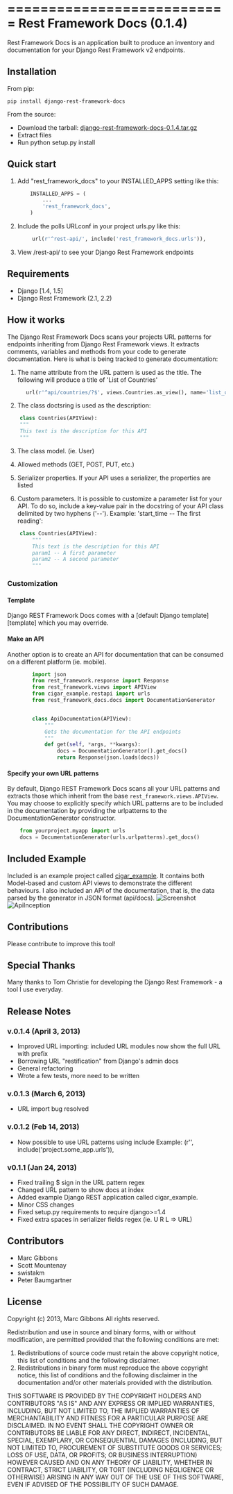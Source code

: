 ===========================
Rest Framework Docs (0.1.4)
===========================

Rest Framework Docs is an application built to produce an inventory
and documentation for your Django Rest Framework v2 endpoints.

Installation
------------
From pip:

    pip install django-rest-framework-docs

From the source:
- Download the tarball: <a href="dist/django-rest-framework-docs-0.1.4.tar.gz">django-rest-framework-docs-0.1.4.tar.gz</a>
- Extract files
- Run python setup.py install

Quick start
-----------

1. Add "rest_framework_docs" to your INSTALLED_APPS setting like this:
    ```python
        INSTALLED_APPS = (
            ...
            'rest_framework_docs',
        )
    ```

2. Include the polls URLconf in your project urls.py like this:

```python
        url(r'^rest-api/', include('rest_framework_docs.urls')),
```

3. View /rest-api/ to see your Django Rest Framework endpoints

Requirements
-----------
- Django [1.4, 1.5]
- Django Rest Framework (2.1, 2.2)

How it works
------------

The Django Rest Framework Docs scans your projects URL patterns for endpoints
inheriting from Django Rest Framework views. It extracts comments, variables
and methods from your code to generate documentation.
Here is what is being tracked to generate documentation:

1)  The name attribute from the URL pattern is used as the title. The following will produce a title of 'List of Countries'

```python
      url(r'^api/countries/?$', views.Countries.as_view(), name='list_of_countries'),
```

2)  The class doctsring is used as the description:

```python
    class Countries(APIView):
    """
    This text is the description for this API
    """
```

3)  The class model. (ie. User)

4)  Allowed methods (GET, POST, PUT, etc.)

5)  Serializer properties. If your API uses a serializer, the properties are
    listed

6)  Custom parameters. It is possible to customize a parameter list for your
    API. To do so, include a key-value pair in the docstring of your API class
    delimited by two hyphens ('--'). Example: 'start_time -- The first reading':
```python
    class Countries(APIView):
        """
        This text is the description for this API
        param1 -- A first parameter
        param2 -- A second parameter
        """
```
### Customization

#### Template
Django REST Framework Docs comes with a [default Django template][template] which you may override.

#### Make an API
Another option is to create an API for documentation that can be consumed on a different platform (ie. mobile).

```python
        import json
        from rest_framework.response import Response
        from rest_framework.views import APIView
        from cigar_example.restapi import urls
        from rest_framework_docs.docs import DocumentationGenerator


        class ApiDocumentation(APIView):
            """
            Gets the documentation for the API endpoints
            """
            def get(self, *args, **kwargs):
                docs = DocumentationGenerator().get_docs()
                return Response(json.loads(docs))
```

#### Specify your own URL patterns
By default, Django REST Framework Docs scans all your URL patterns and extracts those which inherit from the base `rest_framework.views.APIView`. You may choose to explicitly specify which URL patterns are to be included in the documentation by providing the urlpatterns to the DocumentationGenerator constructor.

```python
    from yourproject.myapp import urls
    docs = DocumentationGenerator(urls.urlpatterns).get_docs()
```

Included Example
-----------------
Included is an example project called <a href="cigar_example/">cigar_example</a>. It contains both Model-based
and custom API views to demonstrate the different behaviours. I also included an API of the documentation,
that is, the data parsed by the generator in JSON format (api/docs).
![Screenshot](https://raw.github.com/marcgibbons/django-rest-framework-docs/v0.1.1/screenshots/api-docs.png)
![ApiInception](https://raw.github.com/marcgibbons/django-rest-framework-docs/v0.1.1/screenshots/docs-in-api-form.png)

Contributions
--------------
Please contribute to improve this tool!


Special Thanks
--------------
Many thanks to Tom Christie for developing the Django Rest Framework - a tool I use everyday.

Release Notes
-------------
### v.0.1.4 (April 3, 2013)
- Improved URL importing: included URL modules now show the full URL with prefix
- Borrowing URL "restification" from Django's admin docs
- General refactoring
- Wrote a few tests, more need to be written

### v.0.1.3 (March 6, 2013)
- URL import bug resolved

### v.0.1.2 (Feb 14, 2013)
- Now possible to use URL patterns using include
    Example:
    (r'', include('project.some_app.urls')),

### v0.1.1 (Jan 24, 2013)
- Fixed trailing $ sign in the URL pattern regex
- Changed URL pattern to show docs at index
- Added example Django REST application called cigar_example.
- Minor CSS changes
- Fixed setup.py requirements to require django>=1.4
- Fixed extra spaces in serializer fields regex (ie. U R L => URL)

Contributors
-------------
- Marc Gibbons
- Scott Mountenay
- swistakm
- Peter Baumgartner

License
--------
Copyright (c) 2013, Marc Gibbons
All rights reserved.

Redistribution and use in source and binary forms, with or without
modification, are permitted provided that the following conditions are met:

1. Redistributions of source code must retain the above copyright notice, this
   list of conditions and the following disclaimer.
2. Redistributions in binary form must reproduce the above copyright notice,
   this list of conditions and the following disclaimer in the documentation
   and/or other materials provided with the distribution.

THIS SOFTWARE IS PROVIDED BY THE COPYRIGHT HOLDERS AND CONTRIBUTORS "AS IS" AND
ANY EXPRESS OR IMPLIED WARRANTIES, INCLUDING, BUT NOT LIMITED TO, THE IMPLIED
WARRANTIES OF MERCHANTABILITY AND FITNESS FOR A PARTICULAR PURPOSE ARE
DISCLAIMED. IN NO EVENT SHALL THE COPYRIGHT OWNER OR CONTRIBUTORS BE LIABLE FOR
ANY DIRECT, INDIRECT, INCIDENTAL, SPECIAL, EXEMPLARY, OR CONSEQUENTIAL DAMAGES
(INCLUDING, BUT NOT LIMITED TO, PROCUREMENT OF SUBSTITUTE GOODS OR SERVICES;
LOSS OF USE, DATA, OR PROFITS; OR BUSINESS INTERRUPTION) HOWEVER CAUSED AND
ON ANY THEORY OF LIABILITY, WHETHER IN CONTRACT, STRICT LIABILITY, OR TORT
(INCLUDING NEGLIGENCE OR OTHERWISE) ARISING IN ANY WAY OUT OF THE USE OF THIS
SOFTWARE, EVEN IF ADVISED OF THE POSSIBILITY OF SUCH DAMAGE.
